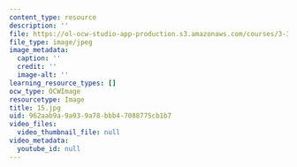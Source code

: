 ```yaml
---
content_type: resource
description: ''
file: https://ol-ocw-studio-app-production.s3.amazonaws.com/courses/3-320-atomistic-computer-modeling-of-materials-sma-5107-spring-2005/962aab9a9a939a78bbb47088775cb1b7_15.jpg
file_type: image/jpeg
image_metadata:
  caption: ''
  credit: ''
  image-alt: ''
learning_resource_types: []
ocw_type: OCWImage
resourcetype: Image
title: 15.jpg
uid: 962aab9a-9a93-9a78-bbb4-7088775cb1b7
video_files:
  video_thumbnail_file: null
video_metadata:
  youtube_id: null
---
```

